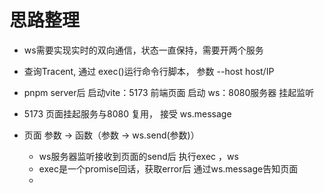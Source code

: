 # 思路整理

   - ws需要实现实时的双向通信，状态一直保持，需要开两个服务
   
   - 查询Tracent, 通过 exec()运行命令行脚本， 参数 --host host/IP
   
   - pnpm server后  启动vite：5173 前端页面 启动 ws：8080服务器 挂起监听

   - 5173 页面挂起服务与8080 复用， 接受 ws.message

   - 页面 参数 -> 函数（参数 -> ws.send(参数)）

      - ws服务器监听接收到页面的send后 执行exec ，ws
      - exec是一个promise回话，获取error后 通过ws.message告知页面
      - 